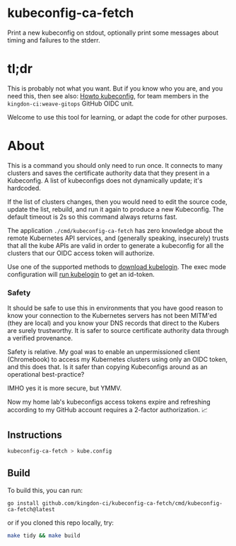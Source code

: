 # kubeconfig-ca-fetch

Print a new kubeconfig on stdout, optionally print some messages about timing and
failures to the stderr.

# tl;dr

This is probably not what you want. But if you know who you are, and you need
this, then see also: [Howto kubeconfig][Kubelogin prereqs], for team members
in the `kingdon-ci:weave-gitops` GitHub OIDC unit.

Welcome to use this tool for learning, or adapt the code for other purposes.

# About

This is a command you should only need to run once. It connects to many
clusters and saves the certificate authority data that they present in a
Kubeconfig. A list of kubeconfigs does not dynamically update; it's hardcoded.

If the list of clusters changes, then you would need to edit the source code,
update the list, rebuild, and run it again to produce a new Kubeconfig. The
default timeout is 2s so this command always returns fast.

The application `./cmd/kubeconfig-ca-fetch` has zero knowledge about the remote
Kubernetes API services, and (generally speaking, insecurely) trusts that all
the kube APIs are valid in order to generate a kubeconfig for all the clusters
that our OIDC access token will authorize.

Use one of the supported methods to [download kubelogin][Kubelogin prereqs].
The exec mode configuration will [run kubelogin][] to get an id-token.

[Kubelogin prereqs]: https://howto.howard.moomboo.space/#prerequisites
[run kubelogin]: https://howto.howard.moomboo.space/#tldr-run-kubelogin

### Safety

It should be safe to use this in environments that you have good reason to know
your connection to the Kubernetes servers has not been MITM'ed (they are local)
and you know your DNS records that direct to the Kubers are surely trustworthy.
It is safer to source certificate authority data through a verified provenance.

Safety is relative. My goal was to enable an unpermissioned client (Chromebook)
to access my Kubernetes clusters using only an OIDC token, and this does that.
Is it safer than copying Kubeconfigs around as an operational best-practice?

IMHO yes it is more secure, but YMMV.

Now my home lab's kubeconfigs access tokens expire and refreshing according to
my GitHub account requires a 2-factor authorization. 📈

## Instructions

```bash
kubeconfig-ca-fetch > kube.config
```

## Build

To build this, you can run:

```
go install github.com/kingdon-ci/kubeconfig-ca-fetch/cmd/kubeconfig-ca-fetch@latest
```

or if you cloned this repo locally, try:

```bash
make tidy && make build
```
